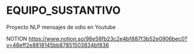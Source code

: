 # EQUIPO_SUSTANTIVO
Proyecto NLP mensajes de odio en Youtube

NOTION https://www.notion.so/98e58fb23c2e4bf887f3b52e0906bec0?v=48eff2e8818145bb87851503834bf836